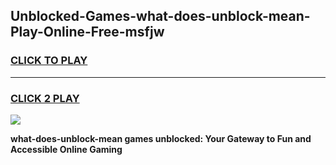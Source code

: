 
## Unblocked-Games-what-does-unblock-mean-Play-Online-Free-msfjw
<h3>
<a href="https://premium76.site?title=what-does-unblock-mean&ref=26A">CLICK TO PLAY</a></h3>
<hr>

<h3>
<a href="https://premium76.site?title=what-does-unblock-mean&ref=26A">CLICK 2 PLAY</a>
  
</h3>

<a href="https://premium76.site?title=what-does-unblock-mean&ref=26A"><img src="https://clearcache.store/games.png"></a>


**what-does-unblock-mean games unblocked: Your Gateway to Fun and Accessible Online Gaming**
